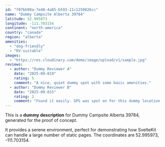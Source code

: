 ```yaml
---
id: "f07bb90a-7e48-4a85-b593-11c1259826cc"
name: "Dummy Campsite Alberta 39784"
latitude: 52.995973
longitude: -111.703154
continent: "north-america"
country: "canada"
region: "alberta"
amenities:
  - "dog-friendly"
  - "RV-suitable"
images:
  - "https://res.cloudinary.com/demo/image/upload/v1/sample.jpg"
reviews:
  - author: "Dummy Reviewer A"
    date: "2025-09-019"
    rating: 5
    comment: "A nice, quiet dummy spot with some basic amenities."
  - author: "Dummy Reviewer B"
    date: "2025-09-015"
    rating: 2
    comment: "Found it easily. GPS was spot on for this dummy location."
---
```


This is a **dummy description** for Dummy Campsite Alberta 39784, generated for the proof of concept.

It provides a serene environment, perfect for demonstrating how SvelteKit can handle a large number of static pages. The coordinates are 52.995973, -111.703154.
